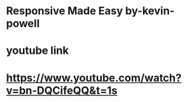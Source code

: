 # Responsive Made Easy by-kevin-powell
# youtube link
# https://www.youtube.com/watch?v=bn-DQCifeQQ&t=1s
